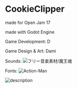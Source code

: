 # CookieClipper
made for Open Jam 17

made with Godot Engine

Game Development: D

Game Design & Art: Dami

Sounds: ![フリー音楽素材/魔王魂](http://maoudamashii.jokersounds.com/)

Fonts: ![Action-Man](https://www.fontsquirrel.com/license/Action-Man)

![description](https://user-images.githubusercontent.com/1947605/31320484-5244f3de-acb0-11e7-9c56-c51ccac2ff4f.png)
